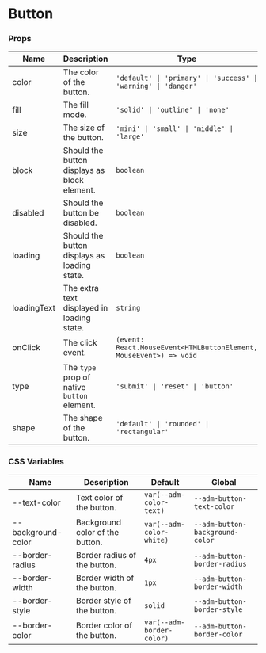 # Button

<code src="./demos/demo1.tsx"></code>
<code src="./demos/demo2.tsx" debug></code>

### Props

| Name        | Description                                  | Type                                                               | Default     |
| ----------- | -------------------------------------------- | ------------------------------------------------------------------ | ----------- |
| color       | The color of the button.                     | `'default' \| 'primary' \| 'success' \| 'warning' \| 'danger'`     | `'default'` |
| fill        | The fill mode.                               | `'solid' \| 'outline' \| 'none'`                                   | `'solid'`   |
| size        | The size of the button.                      | `'mini' \| 'small' \| 'middle' \| 'large'`                         | `'middle'`  |
| block       | Should the button displays as block element. | `boolean`                                                          | `false`     |
| disabled    | Should the button be disabled.               | `boolean`                                                          | `false`     |
| loading     | Should the button displays as loading state. | `boolean`                                                          | `false`     |
| loadingText | The extra text displayed in loading state.   | `string`                                                           | -           |
| onClick     | The click event.                             | `(event: React.MouseEvent<HTMLButtonElement, MouseEvent>) => void` | -           |
| type        | The `type` prop of native `button` element.  | `'submit' \| 'reset' \| 'button'`                                  | `'button'`  |
| shape       | The shape of the button.                     | `'default' \| 'rounded' \| 'rectangular'`                          | `'default'` |

### CSS Variables

| Name               | Description                     | Default                   | Global                          |
| ------------------ | ------------------------------- | ------------------------- | ------------------------------- |
| --text-color       | Text color of the button.       | `var(--adm-color-text)`   | `--adm-button-text-color`       |
| --background-color | Background color of the button. | `var(--adm-color-white)`  | `--adm-button-background-color` |
| --border-radius    | Border radius of the button.    | `4px`                     | `--adm-button-border-radius`    |
| --border-width     | Border width of the button.     | `1px`                     | `--adm-button-border-width`     |
| --border-style     | Border style of the button.     | `solid`                   | `--adm-button-border-style`     |
| --border-color     | Border color of the button.     | `var(--adm-border-color)` | `--adm-button-border-color`     |
